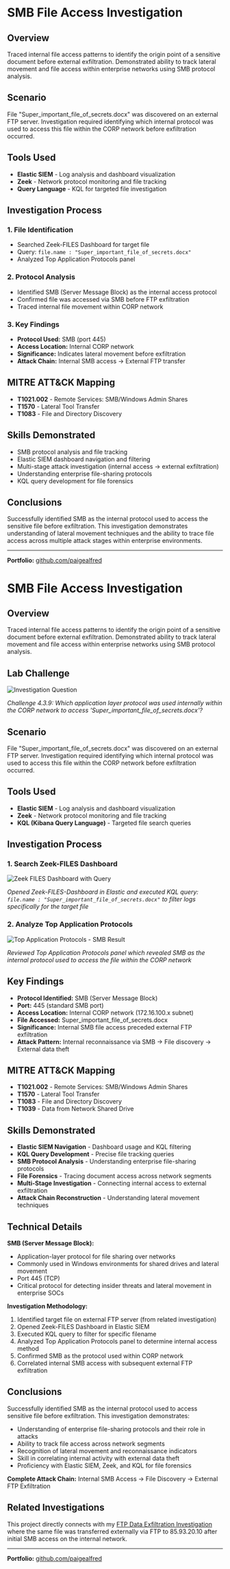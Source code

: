 # SMB File Access Investigation

## Overview

Traced internal file access patterns to identify the origin point of a sensitive document before external exfiltration. Demonstrated ability to track lateral movement and file access within enterprise networks using SMB protocol analysis.

## Scenario

File "Super_important_file_of_secrets.docx" was discovered on an external FTP server. Investigation required identifying which internal protocol was used to access this file within the CORP network before exfiltration occurred.

## Tools Used

- **Elastic SIEM** - Log analysis and dashboard visualization
- **Zeek** - Network protocol monitoring and file tracking
- **Query Language** - KQL for targeted file investigation

## Investigation Process

### 1. File Identification
- Searched Zeek-FILES Dashboard for target file
- Query: `file.name : "Super_important_file_of_secrets.docx"`
- Analyzed Top Application Protocols panel

### 2. Protocol Analysis
- Identified SMB (Server Message Block) as the internal access protocol
- Confirmed file was accessed via SMB before FTP exfiltration
- Traced internal file movement within CORP network

### 3. Key Findings
- **Protocol Used:** SMB (port 445)
- **Access Location:** Internal CORP network
- **Significance:** Indicates lateral movement before exfiltration
- **Attack Chain:** Internal SMB access → External FTP transfer

## MITRE ATT&CK Mapping

- **T1021.002** - Remote Services: SMB/Windows Admin Shares
- **T1570** - Lateral Tool Transfer
- **T1083** - File and Directory Discovery

## Skills Demonstrated

- SMB protocol analysis and file tracking
- Elastic SIEM dashboard navigation and filtering
- Multi-stage attack investigation (internal access → external exfiltration)
- Understanding enterprise file-sharing protocols
- KQL query development for file forensics

## Conclusions

Successfully identified SMB as the internal protocol used to access the sensitive file before exfiltration. This investigation demonstrates understanding of lateral movement techniques and the ability to trace file access across multiple attack stages within enterprise environments.

---

**Portfolio:** [github.com/paigealfred](https://github.com/paigealfred)

# SMB File Access Investigation

## Overview

Traced internal file access patterns to identify the origin point of a sensitive document before external exfiltration. Demonstrated ability to track lateral movement and file access within enterprise networks using SMB protocol analysis.

## Lab Challenge

![Investigation Question](lab-challenge-question.png)

*Challenge 4.3.9: Which application layer protocol was used internally within the CORP network to access 'Super_important_file_of_secrets.docx'?*

## Scenario

File "Super_important_file_of_secrets.docx" was discovered on an external FTP server. Investigation required identifying which internal protocol was used to access this file within the CORP network before exfiltration occurred.

## Tools Used

- **Elastic SIEM** - Log analysis and dashboard visualization
- **Zeek** - Network protocol monitoring and file tracking
- **KQL (Kibana Query Language)** - Targeted file search queries

## Investigation Process

### 1. Search Zeek-FILES Dashboard

![Zeek FILES Dashboard with Query](file-search-query.png)

*Opened Zeek-FILES-Dashboard in Elastic and executed KQL query: `file.name : "Super_important_file_of_secrets.docx"` to filter logs specifically for the target file*

### 2. Analyze Top Application Protocols

![Top Application Protocols - SMB Result](smb-protocol-confirmation.png)

*Reviewed Top Application Protocols panel which revealed SMB as the internal protocol used to access the file within the CORP network*

## Key Findings

- **Protocol Identified:** SMB (Server Message Block)
- **Port:** 445 (standard SMB port)
- **Access Location:** Internal CORP network (172.16.100.x subnet)
- **File Accessed:** Super_important_file_of_secrets.docx
- **Significance:** Internal SMB file access preceded external FTP exfiltration
- **Attack Pattern:** Internal reconnaissance via SMB → File discovery → External data theft

## MITRE ATT&CK Mapping

- **T1021.002** - Remote Services: SMB/Windows Admin Shares
- **T1570** - Lateral Tool Transfer  
- **T1083** - File and Directory Discovery
- **T1039** - Data from Network Shared Drive

## Skills Demonstrated

- **Elastic SIEM Navigation** - Dashboard usage and KQL filtering
- **KQL Query Development** - Precise file tracking queries
- **SMB Protocol Analysis** - Understanding enterprise file-sharing protocols
- **File Forensics** - Tracing document access across network segments
- **Multi-Stage Investigation** - Connecting internal access to external exfiltration
- **Attack Chain Reconstruction** - Understanding lateral movement techniques

## Technical Details

**SMB (Server Message Block):**
- Application-layer protocol for file sharing over networks
- Commonly used in Windows environments for shared drives and lateral movement
- Port 445 (TCP)
- Critical protocol for detecting insider threats and lateral movement in enterprise SOCs

**Investigation Methodology:**
1. Identified target file on external FTP server (from related investigation)
2. Opened Zeek-FILES Dashboard in Elastic SIEM
3. Executed KQL query to filter for specific filename
4. Analyzed Top Application Protocols panel to determine internal access method
5. Confirmed SMB as the protocol used within CORP network
6. Correlated internal SMB access with subsequent external FTP exfiltration

## Conclusions

Successfully identified SMB as the internal protocol used to access sensitive file before exfiltration. This investigation demonstrates:

- Understanding of enterprise file-sharing protocols and their role in attacks
- Ability to track file access across network segments
- Recognition of lateral movement and reconnaissance indicators
- Skill in correlating internal activity with external data theft
- Proficiency with Elastic SIEM, Zeek, and KQL for file forensics

**Complete Attack Chain:** Internal SMB Access → File Discovery → External FTP Exfiltration

## Related Investigations

This project directly connects with my [FTP Data Exfiltration Investigation](https://github.com/paigealfred/ftp-exfiltration-investigation) where the same file was transferred externally via FTP to 85.93.20.10 after initial SMB access on the internal network.

---

**Portfolio:** [github.com/paigealfred](https://github.com/paigealfred)
